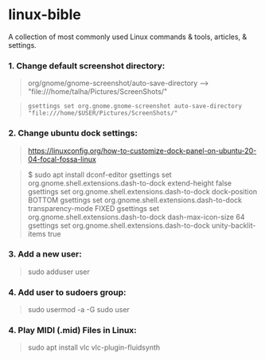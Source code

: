 # linux-bible
A collection of most commonly used Linux commands &amp; tools, articles, &amp; settings.


### 1. Change default screenshot directory:

> org/gnome/gnome-screenshot/auto-save-directory --> "file:///home/talha/Pictures/ScreenShots/"

>     gsettings set org.gnome.gnome-screenshot auto-save-directory "file:///home/$USER/Pictures/ScreenShots/"
 

### 2. Change ubuntu dock settings:

> https://linuxconfig.org/how-to-customize-dock-panel-on-ubuntu-20-04-focal-fossa-linux

> $ sudo apt install dconf-editor
> gsettings set org.gnome.shell.extensions.dash-to-dock extend-height false
> gsettings set org.gnome.shell.extensions.dash-to-dock dock-position BOTTOM
> gsettings set org.gnome.shell.extensions.dash-to-dock transparency-mode FIXED
> gsettings set org.gnome.shell.extensions.dash-to-dock dash-max-icon-size 64
> gsettings set org.gnome.shell.extensions.dash-to-dock unity-backlit-items true


### 3. Add a new user:
> sudo adduser user

### 4. Add user to sudoers group:
> sudo usermod -a -G sudo user


### 4. Play MIDI (.mid) Files in Linux:
> sudo apt install vlc vlc-plugin-fluidsynth
> 
